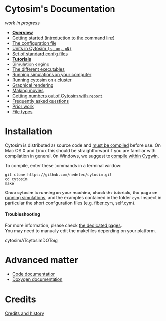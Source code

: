 # Cytosim's Documentation

*work in progress*

*  [**Overview**](main/overview.md)
*  [Getting started (introduction to the command line)](main/starter.md)
*  [The configuration file](sim/config.md)
*  [Units in Cytosim `(s, um, pN)`](sim/units.md)
*  [Set of standard config files](main/examples.md)
*  [**Tutorials**](tutorials/index.md)
*  [Simulation engine](sim/index.md)
*  [The different executables](main/executables.md)
*  [Running simulations on your computer](main/runs.md)
*  [Running cytosim on a cluster](main/run_slurm.md)
*  [Graphical rendering](sim/graphics.md)
*  [Making movies](main/movies.md)
*  [Getting numbers out of Cytosim with `report`](sim/report.md)
*  [Frequently asked questions](main/faq.md)
*  [Prior work](examples/index.md)
*  [File types](main/file_types.md)

# Installation

Cytosim is distributed as source code and [must be compiled](compile/index.md) before use. On Mac OS X and Linux this should be straightforward if you are familiar with compilation in general. On Windows, we suggest to [compile within Cygwin](compile/cygwin.md).

To compile, enter these commands in a terminal window:

	git clone https://github.com/nedelec/cytosim.git
	cd cytosim
	make

Once cytosim is running on your machine, check the tutorials, the page on [running simulations](main/runs.md), and the examples contained in the folder `cym`. Inspect in particular the short configuration files (e.g. fiber.cym, self.cym). 

#### Troubleshooting

For more information, please check [the dedicated pages](compile/index.md).  
You may need to manually edit the makefiles depending on your platform.

cytosimATcytosimDOTorg

# Advanced matter

*  [Code documentation](code/index.md)
*  [Doxygen documentation](doc/code/doxygen/index.html)

# Credits

[Credits and history](main/credits.md)

